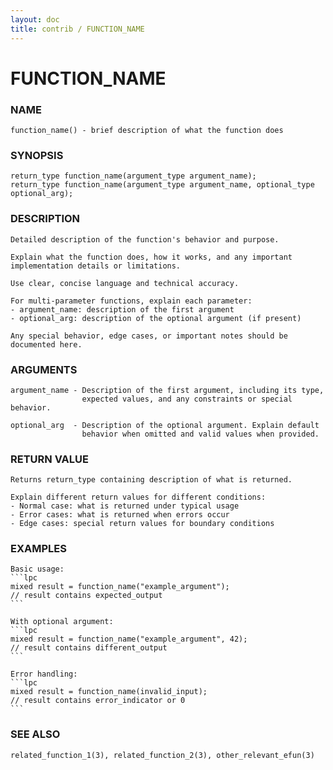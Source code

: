```yaml
---
layout: doc
title: contrib / FUNCTION_NAME
---
```

# FUNCTION_NAME

### NAME

    function_name() - brief description of what the function does

### SYNOPSIS

    return_type function_name(argument_type argument_name);
    return_type function_name(argument_type argument_name, optional_type optional_arg);

### DESCRIPTION

    Detailed description of the function's behavior and purpose.
    
    Explain what the function does, how it works, and any important
    implementation details or limitations.
    
    Use clear, concise language and technical accuracy.
    
    For multi-parameter functions, explain each parameter:
    - argument_name: description of the first argument
    - optional_arg: description of the optional argument (if present)
    
    Any special behavior, edge cases, or important notes should be
    documented here.

### ARGUMENTS

    argument_name - Description of the first argument, including its type,
                    expected values, and any constraints or special behavior.
    
    optional_arg  - Description of the optional argument. Explain default
                    behavior when omitted and valid values when provided.

### RETURN VALUE

    Returns return_type containing description of what is returned.
    
    Explain different return values for different conditions:
    - Normal case: what is returned under typical usage
    - Error cases: what is returned when errors occur
    - Edge cases: special return values for boundary conditions

### EXAMPLES

    Basic usage:
    ```lpc
    mixed result = function_name("example_argument");
    // result contains expected_output
    ```
    
    With optional argument:
    ```lpc
    mixed result = function_name("example_argument", 42);
    // result contains different_output
    ```
    
    Error handling:
    ```lpc
    mixed result = function_name(invalid_input);
    // result contains error_indicator or 0
    ```

### SEE ALSO

    related_function_1(3), related_function_2(3), other_relevant_efun(3)

